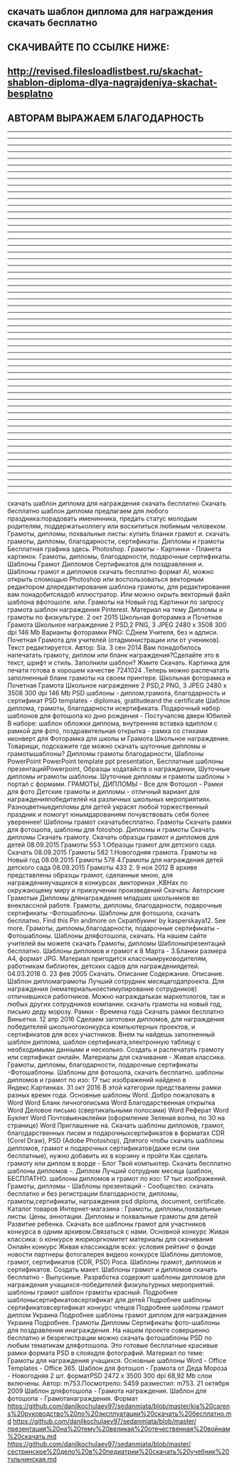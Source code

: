 скачать шаблон диплома для награждения скачать бесплатно
--------------------------------------------------
СКАЧИВАЙТЕ ПО ССЫЛКЕ НИЖЕ:
--------------------------------------------------
http://revised.filesloadlistbest.ru/skachat-shablon-diploma-dlya-nagrajdeniya-skachat-besplatno
--------------------------------------------------
АВТОРАМ ВЫРАЖАЕМ БЛАГОДАРНОСТЬ
--------------------------------------------------
--------------------------------------------------
--------------------------------------------------
--------------------------------------------------
--------------------------------------------------
--------------------------------------------------
--------------------------------------------------
--------------------------------------------------
--------------------------------------------------
--------------------------------------------------
--------------------------------------------------
--------------------------------------------------
--------------------------------------------------
--------------------------------------------------
--------------------------------------------------
--------------------------------------------------
--------------------------------------------------
--------------------------------------------------
--------------------------------------------------
--------------------------------------------------
--------------------------------------------------
--------------------------------------------------
--------------------------------------------------
--------------------------------------------------
--------------------------------------------------
--------------------------------------------------
--------------------------------------------------
--------------------------------------------------
--------------------------------------------------
--------------------------------------------------
--------------------------------------------------
--------------------------------------------------
--------------------------------------------------
--------------------------------------------------
--------------------------------------------------
--------------------------------------------------
--------------------------------------------------
--------------------------------------------------
--------------------------------------------------
--------------------------------------------------
--------------------------------------------------
--------------------------------------------------
--------------------------------------------------
--------------------------------------------------
--------------------------------------------------
--------------------------------------------------
--------------------------------------------------
--------------------------------------------------
--------------------------------------------------
--------------------------------------------------
--------------------------------------------------
--------------------------------------------------
--------------------------------------------------
--------------------------------------------------
--------------------------------------------------
--------------------------------------------------
скачать шаблон диплома для награждения скачать бесплатно Скачать бесплатно шаблон диплома предлагаем для любого праздника:порадовать именинника, предать статус молодым родителям, поддержатьколлегу или восхититься любимым человеком. Грамоты, дипломы, похвальные листы: купить бланки грамот и. скачать грамоты, дипломы, благодарности, сертификаты. Дипломы и грамоты  Бесплатная графика здесь. Photoshop. Грамоты - Картинки - Планета картинок. Грамоты, дипломы, благодарности, подарочные сертификаты. Шаблоны Грамот Дипломов Сертификатов для поздравления и. Шаблоны грамот и дипломов скачать бесплатно формат AI, можно открыть спомощью Photoshop или воспользоваться векторным редактором дляредактирования шаблона грамоты, для редактирования вам понадобитсяадоб иллюстратор. Или можно окрыть векторный файл шаблона вфотошопе. или. Грамоты на Новый год
Картинки по запросу грамота шаблон  награждения  Pinterest. Материал на тему Дипломы и грамоты по физкультуре. 2 окт 2015  Школьная фоторамка и Почетная Грамота  Школьное награждение 2 PSD,2 PNG, 3 JPEG  2480 x 3508  300 dpi  146 Mb Варианты фоторамки PNG: СДнем Учителя, без н адписи. Почетная Грамота для учителей (отадминистрации или от учеников). Текст редактируется. Автор: Sia. 3 сен 2014  Вам понадобилось напечатать грамоту, диплом или бланк награждения?Сделайте это в  текст, шрифт и стиль. Заполнили шаблон? Жмите Скачать. Картинка для печати готова в хорошем качестве 7241024 .Теперь можно распечатать заполненный бланк грамоты на своем принтере. Школьная фоторамка и Почетная Грамота  Школьное награждение 2 PSD,2 PNG, 3 JPEG  2480 x 3508  300 dpi  146 Mb  PSD шаблоны - диплом,грамота, благодарность и сертификат  PSD templates - diplomas, gratitudeand the certificate  Шаблон диплома, грамоты, благодарности исертификата. Подарочный набор шаблонов для фотошопа ко дню рождения - Постучалсяв двери Юбилей В наборе: шаблон обложки диплома, внутренняя вставка вдиплом с рамкой для фото, поздравительная открытка - рамка со стихами иконверт для  Фоторамка для школы м Грамота  Школьное награждение. Товарищи, подскажите где можно скачать шуточные дипломы и грамотышаблоны?  Дипломы грамоты благодарности, Шаблоны PowerPoint PowerPoint template ppt presentation, Бесплатные шаблоны презентацийPowerpoint, Образцы ходатайств о награждении, Шуточные дипломы играмоты шаблоны. Шуточные дипломы и грамоты шаблоны >  портал с формами. ГРАМОТЫ, ДИПЛОМЫ - Все для Фотошоп - Рамки для фото
Детские грамоты и дипломы - отличный вариант для награжденияпобедителей на различных школьных мероприятиях. Разноцветныедипломы для детей украсят любой торжественный праздник и помогут юнымдарованиям почувствовать себя более увереннее! Шаблоны грамот скачатьбесплатно. Грамоты  Скачать рамки для фотошопа, шаблоны для fotoshop. Дипломы и грамоты  Скачать дипломы  Скачать грамоту. Скачать образцы грамот и дипломов для детей 08.09.2015 Грамоты 553 1.Образцы грамот для детского сада. Скачать  08.09.2015 Грамоты 582 1.Новогодняя грамота. Грамоты на Новый год 08.09.2015 Грамоты 578 4.Грамоты для награждения детей детского сада  08.09.2015 Грамоты 433 2. 9 ноя 2012  В архиве представлены образцы грамот, сделанные мною, для награжденияучащихся в конкурсах ,викторинах ,КВНах по окружающему миру и приизучении произведений  Скачать:  Авторские Грамотыи Дипломы длянаграждения младших школьников во внеклассной работе. Грамоты, дипломы, благодарности, подарочные сертификаты -Фотошаблоны. Шаблоны для фотошопа, скачать бесплатно. Find this Pin andmore on Скрапбукинг by kasperskaya12. See more. Грамоты, дипломы,благодарности, подарочные сертификаты - Фотошаблоны. Шаблоны дляфотошопа, скачать. На нашем сайте учителей вы можете скачать Грамоты, дипломы Шаблоныпрезентаций бесплатно.  Шаблоны дипломов и грамот к 8 Марта - 3.Бланки размера A4, формат JPG.  Материал пригодится класснымруководителям, работникам библиотек, детских садов для награждениядетей. 04.03.2018 0. 23 фев 2005  Скачать. Описание Содержание. Описание. Шаблон дипломаграмоты Лучший сотрудник месяцагодапроекта. Для награждения (нематериальноестимулирование сотрудников) отличившихся работников. Можно награждатькак маркетологов, так и любых других сотрудников компании. скачать грамоты на новый год, письмо деду морозу.
Рамки - Времена года  Скачать рамки бесплатно  Виньетки. 12 апр 2016  Сделаем заготовки дипломов, для награждения победителей школьногоконкурса компьютерных проектов, и сертификатов для всех участников.  Внем ты найдешь заполненный шаблон диплома, шаблон сертификата,электронную таблицу с необходимыми данными и несколько. Создать и распечатать грамоту или сертификат онлайн. Материалы для скачивания - Живая классика. Грамоты, дипломы, благодарности, подарочные сертификаты -Фотошаблоны. Шаблоны для фотошопа, скачать бесплатно. шаблоны дипломов и грамот по изо: 17 тыс изображений найдено в Яндекс.Картинках. 31 окт 2016  В этой категории предствалены рамки разных времн года. Основные шаблоны Word. Добро пожаловать в Word Word  Бланк личногописьма Word  Благодарственная открытка Word  Деловое письмо (свертикальными полосами) Word  Реферат Word  Буклет Word  Почтовыенаклейки (оформление Зеленая волна, по 30 на странице) Word Приглашение на. Скачать шаблоны дипломов, грамот, благодарственных писем и подарочныхсертификатов в форматах CDR (Corel Draw), PSD (Adobe Photoshop),  Длятого чтобы скачать шаблоны дипломов, грамот и подарочных сертификатов(даже если они бесплатные), нужно добавить их в корзину и пройти
Как сделать грамоту или диплом в ворде - Блог Твой компьютер. Скачать бесплатно шаблоны дипломов -. Диплом Лучший сотрудник месяца (шаблон, БЕСПЛАТНО. шаблоны дипломов и грамот по изо: 17 тыс изображений. Грамоты, дипломы - Шаблоны презентаций - Сообщество. скачать бесплатно и без регистрации благодарности, дипломы, грамоты,сертификаты, награждения psd diploma, document, certificate. Каталог товаров Интернет-магазина : Грамоты, дипломы,похвальные листы. Цены, аннотации. Дипломы и похвальные грамоты для детей  Развитие ребенка. Скачать все шаблоны грамот для участников конкурса в одним архивом.Связаться с нами. Основной конкурс Живая классика: о конкурсе жюриоргкомитет материалы для скачивания  Онлайн конкурс Живая классикадля всех: условия рейтинг  о фонде новости партнеры фотогалерея видеоо конкурсе
Шаблоны дипломов, грамот, сертификатов (CDR, PSD)  Роса. Шаблоны грамот, дипломов и сертификатов. Создать макет. Шаблоны грамот и дипломов скачать бесплатно - Выпускные. Разработка содержит шаблоны дипломов для награждения учащихся-победителей физкультурных мероприятий. шаблоны грамот  шаблон грамоты красный. Подробнее  шаблонысертификатовсертификат для детей  Подробнее  шаблоны сертификатовсертификат конкурс чтецов Подробнее  шаблоны грамот  диплом Украина  Подробнее  шаблоны грамот  диплом для награждения Украина Подробнее. Грамоты Дипломы Сертификаты фото-шаблоны для поздравления инаграждения.  На нашем проекте совершенно бесплатно и безрегистрации можно скачать фотошаблоны PSD по любым тематикам дляфотошопа. Это готовые бесплатные красивые рамки формата PSD в слояхдля фотографий. Материал по теме: Грамоты для награждения учащихся. Основные шаблоны Word - Office Templates - Office 365. Шаблон для фотошоп - Грамота от Деда Мороза - Новогодняя 2 шт. форматPSD  2472 x 3500  300 dpi  68,92 Mb  слои включены. Автор: m753.Посмотрело: 5459  разместил: m753. 21 октября 2009 Шаблон дляфотошопа - Грамота награждения. Шаблон для фотошопа - Грамотанаграждения. Формат
https://github.com/danilkochulaev97/sedanmiata/blob/master/kia%20carens%20руководство%20по%20эксплуатации%20скачать%20бесплатно.md
https://github.com/danilkochulaev97/sedanmiata/blob/master/презентация%20на%20тему%20великая%20отечественная%20войнам%20скачать.md
https://github.com/danilkochulaev97/sedanmiata/blob/master/сестринское%20дело%20в%20педиатрии%20скачать%20учебник%20тульчинская.md